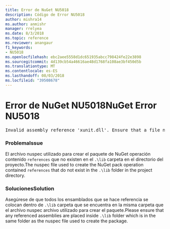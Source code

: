 ```yaml
---
title: Error de NuGet NU5018
description: Código de Error NU5018
author: mishra14
ms.author: anmishr
manager: rrelyea
ms.date: 8/3/2018
ms.topic: reference
ms.reviewer: anangaur
f1_keywords:
- NU5018
ms.openlocfilehash: ebc2aee5558d1dc651935abcc798424fe22e3898
ms.sourcegitcommit: 4d139cb54a46616ae48d1768fa108ae3bf450d5b
ms.translationtype: MT
ms.contentlocale: es-ES
ms.lasthandoff: 08/03/2018
ms.locfileid: "39508678"
---
```

# <a name="nuget-error-nu5018"></a><span data-ttu-id="30acf-103">Error de NuGet NU5018</span><span class="sxs-lookup"><span data-stu-id="30acf-103">NuGet Error NU5018</span></span>
<pre>Invalid assembly reference 'xunit.dll'. Ensure that a file named 'xunit.dll' exists in the lib directory.</pre>

### <a name="issue"></a><span data-ttu-id="30acf-104">Problema</span><span class="sxs-lookup"><span data-stu-id="30acf-104">Issue</span></span>

<span data-ttu-id="30acf-105">El archivo nuspec utilizado para crear el paquete de NuGet operación contenido `references` que no existen en el `.\lib` carpeta en el directorio del proyecto.</span><span class="sxs-lookup"><span data-stu-id="30acf-105">The nuspec file used to create the NuGet pack operation contained `references` that do not exist in the `.\lib` folder in the project directory.</span></span>


### <a name="solution"></a><span data-ttu-id="30acf-106">Soluciones</span><span class="sxs-lookup"><span data-stu-id="30acf-106">Solution</span></span>

<span data-ttu-id="30acf-107">Asegúrese de que todos los ensamblados que se hace referencia se colocan dentro de `.\lib` carpeta que se encuentra en la misma carpeta que el archivo nuspec archivo utilizado para crear el paquete.</span><span class="sxs-lookup"><span data-stu-id="30acf-107">Please ensure that any referenced assemblies are placed inside `.\lib` folder which is in the same folder as the nuspec file used to create the package.</span></span>

